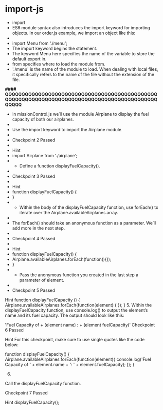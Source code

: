 # import-js
- import
- ES6 module syntax also introduces the import keyword for importing objects. In our order.js example, we import an object like this:
- 
- import Menu from './menu';
- The import keyword begins the statement.
- The keyword Menu here specifies the name of the variable to store the default export in.
- from specifies where to load the module from.
- './menu' is the name of the module to load. When dealing with local files, it specifically refers to the name of the file without the extension of the file.



**#### QQQQQQQQQQQQQQQQQQQQQQQQQQQQQQQQQQQQQQQQQQQQQQQQQQQQQQQQQQQQQQQQQQQQQQQQQQQQQQQQQQQQQQQQQQQQQQQQQ**

- In missionControl.js we’ll use the module Airplane to display the fuel capacity of both our airplanes.
- 
- Use the import keyword to import the Airplane module.
- 
- Checkpoint 2 Passed
- 
- Hint
- import Airplane from './airplane';
- - Define a function displayFuelCapacity().
- 
- Checkpoint 3 Passed
- 
- Hint
- function displayFuelCapacity() {
- }
- - Within the body of the displayFuelCapacity function, use forEach() to iterate over the Airplane.availableAirplanes array.
- 
- The forEach() should take an anonymous function as a parameter. We’ll add more in the next step.
- 
- Checkpoint 4 Passed
- 
- Hint
- function displayFuelCapacity() {
-   Airplane.availableAirplanes.forEach(function(){});
- }
- - Pass the anonymous function you created in the last step a parameter of element.
- 
- Checkpoint 5 Passed


Hint
function displayFuelCapacity () {
 Airplane.availableAirplanes.forEach(function(element) {
  });
}
5.
Within the displayFuelCapacity function, use console.log() to output the element’s name and its fuel capacity. The output should look like this:

'Fuel Capacity of + (element name) : + (element fuelCapacity)'
Checkpoint 6 Passed

Hint
For this checkpoint, make sure to use single quotes like the code below:

function displayFuelCapacity() {
  Airplane.availableAirplanes.forEach(function(element){
  console.log('Fuel Capacity of ' + element.name + ': ' + element.fuelCapacity);
  });
}
 
6.
Call the displayFuelCapacity function.

Checkpoint 7 Passed

Hint
displayFuelCapacity();
